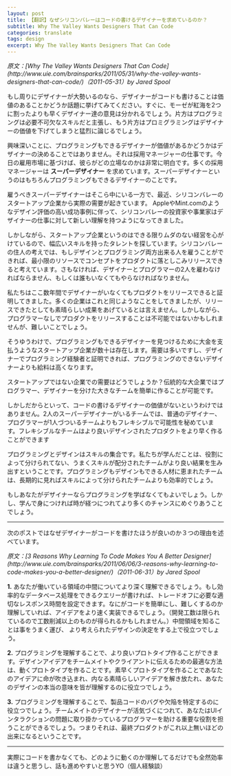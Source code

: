 ```yaml
---
layout: post
title: 【翻訳】なぜシリコンバレーはコードの書けるデザイナーを求めているのか？
subtitle: Why The Valley Wants Designers That Can Code
categories: translate
tags: design
excerpt: Why The Valley Wants Designers That Can Code
---
```


<cite class=citation>
原文：[Why The Valley Wants Designers That Can Code](http://www.uie.com/brainsparks/2011/05/31/why-the-valley-wants-designers-that-can-code/)（<time>2011-05-31</time>）by Jared Spool
</cite>

もし周りにデザイナーが大勢いるのなら、デザイナーがコードも書けることは価値のあることかどうか話題に挙げてみてください。すぐに、モーゼが紅海を2つに割ったよりも早くデザイナー達の意見は分かれるでしょう。片方はプログラミングは必要不可欠なスキルだと主張し、もう片方はプロミグラミングはデザイナーの価値を下げてしまうと猛烈に論じるでしょう。

興味深いことに、プログラミングもできるデザイナーが価値があるかどうかはデザイナーの決めることではありません。それは採用マネージャーの仕事です。今日の雇用市場に基づけば、彼らがどの立場なのかは非常に明白です。多くの採用マネージャーは __スーパーデザイナー__ を求めています。スーパーデザイナーというのはもちろんプログラミングもできるデザイナーのことです。

雇うべきスーパーデザイナーはそこら中にいる一方で、最近、シリコンバレーのスタートアップ企業から実際の需要が起きています。 AppleやMint.comのようなデザイン評価の高い成功事例に伴って、シリコンバレーの投資家や事業家はデザイナーの仕事に対して新しい理解を持つようになってきました。

しかしながら、スタートアップ企業というのはできる限りムダのない経営を心がけているので、幅広いスキルを持ったタレントを探しています。シリコンバレーの住人の考えでは、もしデザインとプログラミング両方出来る人を雇うことができれば、最小限のリソースでコンセプトをプロダクトに落としこみリリースできると考えています。さもなければ、デザイナーとプログラマーの2人を雇わなければならません、もしくは誰もいなくてもやらなければなりません。

私たちはここ数年間でデザイナーがいなくてもプロダクトをリリースできると証明してきました。多くの企業はこれと同じようなことをしてきましたが、リリースできたとしても素晴らしい成果をあげているとは言えません。しかしながら、プログラマーなしでプロダクトをリリースすることは不可能ではないかもしれませんが、難しいことでしょう。

そうゆうわけで、プログラミングもできるデザイナーを見つけるために大金を支払うようなスタートアップ企業が数十は存在します。需要は多いですし、デザイナーでプログラミング経験者と証明できれば、プログラミングのできないデザイナーよりも給料は高くなります。

スタートアップではない企業での需要はどうでしょうか？伝統的な大企業ではプログラマー、デザイナーを分けた大きなチームを簡単に作ることが可能です。

しかしだからといって、コードの書けるデザイナーの価値がないというわけではありません。2人のスーパーデザイナーがいるチームでは、普通のデザイナー、プログラマーが1人づついるチームよりもフレキシブルで可能性を秘めています。フレキシブルなチームはより良いデザインされたプロダクトをより早く作ることができます

プログラミングとデザインはスキルの集合です。私たちが学んだことは、役割によって分けられてない、うまくスキルが配分されたチームがより良い結果を生み出すということです。プログラミングもデザインもできる人材に恵まれたチームは、長期的に見ればスキルによって分けられたチームよりも効率的でしょう。

もしあなたがデザイナーならプログラミングを学ばなくてもよいでしょう。しかし、学んで身につければ時が経つにつれてより多くのチャンスにめぐりあうことでしょう。

***

次のポストではなぜデザイナーがコードを書けたほうが良いのか３つの理由を述べています。

<cite class=citation>
原文：[3 Reasons Why Learning To Code Makes You A Better Designer](http://www.uie.com/brainsparks/2011/06/06/3-reasons-why-learning-to-code-makes-you-a-better-designer/)（<time>2011-06-31</time>）by Jared Spool
</cite>

__1.__
あなたが働いている領域の中間についてより深く理解できるでしょう。もし効率的なデータベース処理をできるクエリーが書ければ、トレードオフに必要な適切なレスポンス時間を設定できます。なにがコードを簡単にし、難しくするのか理解していれば、アイデアをより速く実装できるでしょう。（開発工数は限られているので工数削減以上のものが得られるかもしれません。）中間領域を知ることは事をうまく運び、 より考えられたデザインの決定をする上で役立つでしょう。

__2.__
プログラミングを理解することで、より良いプロトタイプ作ることができます。デザインアイデアをチームメイトやクライアントに伝えるための最適な方法は、動くプロトタイプを作ることです。素早くプロトタイプを作ることであなたのアイデアに命が吹き込まれ、内なる素晴らしいアイデアを解き放たれ、あなたのデザインの本当の意味を皆が理解するのに役立つでしょう。

__3.__
プログラミングを理解することで、製品コードのバグや欠陥を特定するのに役立つでしょう。チームメイトのデザイナーが活気づくにつれて、あなたはUIインタラクションの問題に取り掛かっているプログラマーを助ける重要な役割を担うことができるでしょう。つまりそれは、最終プロダクトがこれ以上無いほどの出来になるということです。

***

実際にコードを書かなくても、どのように動くのか理解してるだけでも全然効率は違うと思うし、話も進めやすいと思うYO（個人経験談）